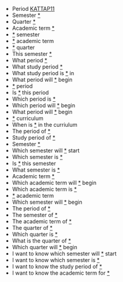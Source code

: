 - Period [KATTAP11](course)
- Semester [*](course)
- Quarter [*](course)
- Academic term [*](course)
- [*](course) semester
- [*](course) academic term
- [*](course) quarter
- This semester [*](course)
- What period [*](course)
- What study period [*](course)
- What study period is [*](course) in
- What period will [*](course) begin
- [*](course) period
- Is [*](course) this period
- Which period is [*](course)
- Which period will [*](course) begin
- What period will [*](course) begin
- [*](course) curriculum
- When is [*](course) in the curriulum
- The period of [*](course)
- Study period of [*](course)
- Semester [*](course)
- Which semester will [*](course) start
- Which semester is [*](course)
- Is [*](course) this semester
- What semester is [*](course)
- Academic term [*](course)
- Which academic term will [*](course) begin
- Which academic term is [*](course)
- [*](course) academic term
- Which semester will [*](course) begin
- The period of [*](course)
- The semester of [*](course)
- The academic term of [*](course)
- The quarter of [*](course)
- Which quarter is [*](course)
- What is the quarter of [*](course)
- Which quarter will [*](course) begin
- I want to know which semester will [*](course) start
- I want to know which semester is [*](course)
- I want to know the study period of [*](course)
- I want to know the academic term for [*](course)